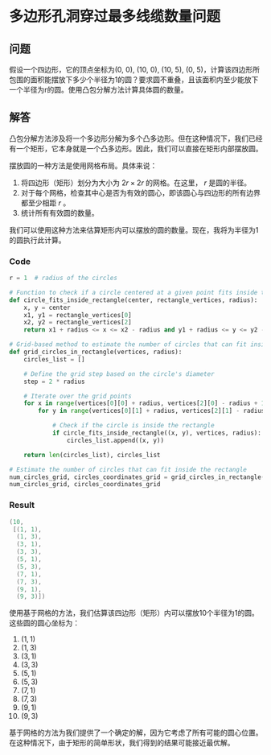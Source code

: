 # 多边形孔洞穿过最多线缆数量问题

## 问题

假设一个四边形，它的顶点坐标为(0, 0), (10, 0), (10, 5), (0, 5)，计算该四边形所包围的面积能摆放下多少个半径为1的圆？要求圆不重叠，且该面积内至少能放下一个半径为r的圆。使用凸包分解方法计算具体圆的数量。

## 解答

凸包分解方法涉及将一个多边形分解为多个凸多边形。但在这种情况下，我们已经有一个矩形，它本身就是一个凸多边形。因此，我们可以直接在矩形内部摆放圆。

摆放圆的一种方法是使用网格布局。具体来说：

1. 将四边形（矩形）划分为大小为 $2r \times 2r$ 的网格。在这里， $r$ 是圆的半径。
2. 对于每个网格，检查其中心是否为有效的圆心，即该圆心与四边形的所有边界都至少相距 $r$ 。
3. 统计所有有效圆的数量。

我们可以使用这种方法来估算矩形内可以摆放的圆的数量。现在，我将为半径为1的圆执行此计算。

### Code

```python
r = 1  # radius of the circles

# Function to check if a circle centered at a given point fits inside the rectangle
def circle_fits_inside_rectangle(center, rectangle_vertices, radius):
    x, y = center
    x1, y1 = rectangle_vertices[0]
    x2, y2 = rectangle_vertices[2]
    return x1 + radius <= x <= x2 - radius and y1 + radius <= y <= y2 - radius

# Grid-based method to estimate the number of circles that can fit inside the rectangle
def grid_circles_in_rectangle(vertices, radius):
    circles_list = []

    # Define the grid step based on the circle's diameter
    step = 2 * radius

    # Iterate over the grid points
    for x in range(vertices[0][0] + radius, vertices[2][0] - radius + 1, step):
        for y in range(vertices[0][1] + radius, vertices[2][1] - radius + 1, step):

            # Check if the circle is inside the rectangle
            if circle_fits_inside_rectangle((x, y), vertices, radius):
                circles_list.append((x, y))

    return len(circles_list), circles_list

# Estimate the number of circles that can fit inside the rectangle
num_circles_grid, circles_coordinates_grid = grid_circles_in_rectangle(vertices, r)
num_circles_grid, circles_coordinates_grid
```

### Result

```powershell
(10,
 [(1, 1),
  (1, 3),
  (3, 1),
  (3, 3),
  (5, 1),
  (5, 3),
  (7, 1),
  (7, 3),
  (9, 1),
  (9, 3)])
```

使用基于网格的方法，我们估算该四边形（矩形）内可以摆放10个半径为1的圆。这些圆的圆心坐标为：

1. $(1, 1)$
2. $(1, 3)$
3. $(3, 1)$
4. $(3, 3)$
5. $(5, 1)$
6. $(5, 3)$
7. $(7, 1)$
8. $(7, 3)$
9. $(9, 1)$
10. $(9, 3)$

基于网格的方法为我们提供了一个确定的解，因为它考虑了所有可能的圆心位置。在这种情况下，由于矩形的简单形状，我们得到的结果可能接近最优解。

